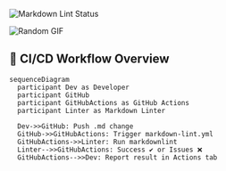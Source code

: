![Markdown Lint Status](https://github.com/kyk-131/markdown_lint/actions/workflows/markdown-lint.yml/badge.svg)

![Random GIF](https://media.giphy.com/media/initial-placeholder/giphy.gif)




## 🧪 CI/CD Workflow Overview

```mermaid
sequenceDiagram
  participant Dev as Developer
  participant GitHub
  participant GitHubActions as GitHub Actions
  participant Linter as Markdown Linter

  Dev->>GitHub: Push .md change
  GitHub->>GitHubActions: Trigger markdown-lint.yml
  GitHubActions->>Linter: Run markdownlint
  Linter-->>GitHubActions: Success ✔ or Issues ❌
  GitHubActions-->>Dev: Report result in Actions tab
